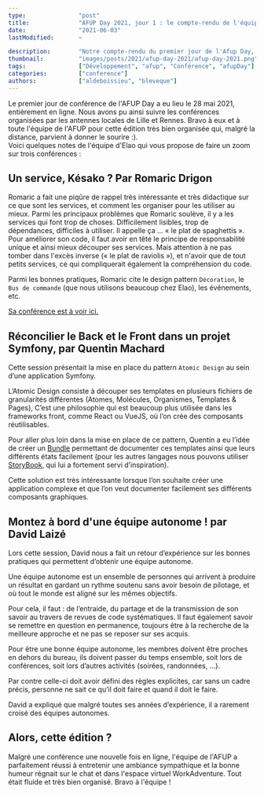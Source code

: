 ```yaml
---
type:               "post"
title:              "AFUP Day 2021, jour 1 : le compte-rendu de l'équipe"
date:               "2021-06-03"
lastModified:       ~

description:        "Notre compte-rendu du premier jour de l'Afup Day, édition 2021, à distance !"
thumbnail:          "images/posts/2021/afup-day-2021/afup-day-2021.png"
tags:               ["Développement", "afup", "Conférence", "afupDay"]
categories:         ["conference"]
authors:            ["aldeboissieu", "bleveque"]
---
```


Le premier jour de conférence de l'AFUP Day a eu lieu le 28 mai 2021, entièrement en ligne. Nous avons pu ainsi suivre les conférences organisées par les antennes locales de Lille et Rennes. Bravo à eux et à toute l'équipe de l'AFUP pour cette édition très bien organisée qui, malgré la distance, parvient à donner le sourire :).  
Voici quelques notes de l'équipe d'Elao qui vous propose de faire un zoom sur trois conférences :

## Un service, Késako ? Par Romaric Drigon

Romaric a fait une piqûre de rappel très intéressante et très didactique sur ce que sont les services, et comment les organiser pour les utiliser au mieux. Parmi les principaux problèmes que Romaric soulève, il y a les services qui font trop de choses. Difficilement lisibles, trop de dépendances, difficiles à utiliser. Il appelle ça ... « le plat de spaghettis ». Pour améliorer son code, il faut avoir en tête le principe de responsabilité unique et ainsi mieux découper ses services. Mais attention à ne pas tomber dans l'excès inverse (« le plat de raviolis »), et n'avoir que de tout petits services, ce qui compliquerait également la compréhension du code. 

Parmi les bonnes pratiques, Romaric cite le design pattern `Décoration`, le `Bus de commande` (que nous utilisons beaucoup chez Elao), les événements, etc. 

[Sa conférence est à voir ici.](https://speakerdeck.com/romaricdrigon/un-service-kezako)

## Réconcilier le Back et le Front dans un projet Symfony, par Quentin Machard

Cette session présentait la mise en place du pattern `Atomic Design` au sein d’une application Symfony.

L’Atomic Design consiste à découper ses templates en plusieurs fichiers de granularités différentes (Atomes, Molécules, Organismes, Templates & Pages), C’est une philosophie qui est beaucoup plus utilisée dans les frameworks front, comme React ou VueJS, où l’on crée des composants réutilisables.

Pour aller plus loin dans la mise en place de ce pattern, Quentin a eu l’idée de créer un [Bundle](https://github.com/qmachard/atomic-design-bundle) permettant de documenter ces templates ainsi que leurs différents états facilement (pour les autres langages nous pouvons utiliser [StoryBook](https://storybook.js.org/), qui lui a fortement servi d’inspiration).

Cette solution est très intéressante lorsque l’on souhaite créer une application complexe et que l’on veut documenter facilement ses différents composants graphiques.

## Montez à bord d'une équipe autonome ! par David Laizé

Lors cette session, David nous a fait un retour d’expérience sur les bonnes pratiques qui permettent d’obtenir une équipe autonome.

Une équipe autonome est un ensemble de personnes qui arrivent à produire un résultat en gardant un rythme soutenu sans avoir besoin de pilotage, et où tout le monde est aligné sur les mêmes objectifs.

Pour cela, il faut : de l’entraide, du partage et de la transmission de son savoir au travers de revues de code systématiques. Il faut également savoir se remettre en question en permanence, toujours être à la recherche de la meilleure approche et ne pas se reposer sur ses acquis.

Pour être une bonne équipe autonome, les membres doivent être proches en dehors du bureau, ils doivent passer du temps ensemble, soit lors de conférences, soit lors d’autres activités (soirées, randonnées, …).

Par contre celle-ci doit avoir défini des règles explicites, car sans un cadre précis, personne ne sait ce qu’il doit faire et quand il doit le faire.

David a expliqué que malgré toutes ses années d’expérience, il a rarement croisé des équipes autonomes.

## Alors, cette édition ? 

Malgré une conférence une nouvelle fois en ligne, l'équipe de l'AFUP a parfaitement réussi à entretenir une ambiance sympathique et la bonne humeur régnait sur le chat et dans l'espace virtuel WorkAdventure. Tout était fluide et très bien organisé. Bravo à l'équipe !
